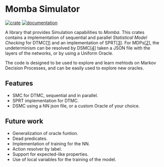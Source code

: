 # Momba Simulator

[![crate](???)](???)
[![documentation](???)](???)

A library that provides Simulation capabilities to *Momba*.
This crates contains a implementation of sequential and parallel 
*Statistical Model Checking* for DTMC[[1]] and an implementation of SPRT[[3]]. 
For MDPs[[2]], the undeterminism can be resolved by DSMC[[4]] taken a JSON file
with the layers of the networks, or by using a Uniform Oracle.

The code is designed to be used to explore and learn mehtods on Markov
Decision Processes, and can be easily used to explore new oracles.


[1]: https://en.wikipedia.org/wiki/Discrete-time_Markov_chain
[2]: https://en.wikipedia.org/wiki/Markov_decision_process
[3]: https://en.wikipedia.org/wiki/Sequential_probability_ratio_test
[4]: http://dx.doi.org/10.22028/D291-36816

## Features
- SMC for DTMC, sequential and in parallel.
- SPRT implementation for DTMC. 
- DSMC using a NN json file, or a custom Oracle of your choice.

## Future work

- Generalization of oracle funtion.
- Dead predicates.
- Implementation of training for the NN.
- Action resolver by label.
- Support for expected-like properties.
- Use of local variables for the training of the model.